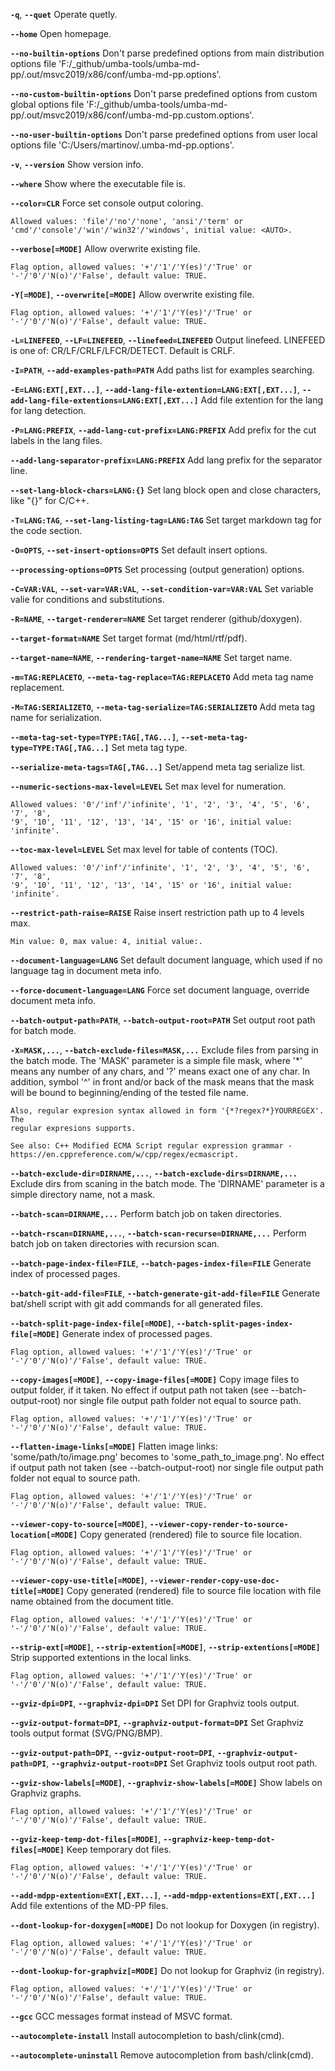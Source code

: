 

**`-q`**,
**`--quet`**
    Operate quetly.

**`--home`**
    Open homepage.

**`--no-builtin-options`**
    Don't parse predefined options from main distribution options file
    'F:/_github/umba-tools/umba-md-pp/.out/msvc2019/x86/conf/umba-md-pp.options'.

**`--no-custom-builtin-options`**
    Don't parse predefined options from custom global options file
    'F:/_github/umba-tools/umba-md-pp/.out/msvc2019/x86/conf/umba-md-pp.custom.options'.

**`--no-user-builtin-options`**
    Don't parse predefined options from user local options file
    'C:/Users/martinov/.umba-md-pp.options'.

**`-v`**,
**`--version`**
    Show version info.

**`--where`**
    Show where the executable file is.

**`--color=CLR`**
    Force set console output coloring.

    Allowed values: 'file'/'no'/'none', 'ansi'/'term' or
    'cmd'/'console'/'win'/'win32'/'windows', initial value: <AUTO>.

**`--verbose[=MODE]`**
    Allow overwrite existing file.

    Flag option, allowed values: '+'/'1'/'Y(es)'/'True' or
    '-'/'0'/'N(o)'/'False', default value: TRUE.

**`-Y[=MODE]`**,
**`--overwrite[=MODE]`**
    Allow overwrite existing file.

    Flag option, allowed values: '+'/'1'/'Y(es)'/'True' or
    '-'/'0'/'N(o)'/'False', default value: TRUE.

**`-L=LINEFEED`**,
**`--LF=LINEFEED`**,
**`--linefeed=LINEFEED`**
    Output linefeed. LINEFEED is one of: CR/LF/CRLF/LFCR/DETECT. Default is CRLF.

**`-I=PATH`**,
**`--add-examples-path=PATH`**
    Add paths list for examples searching.

**`-E=LANG:EXT[,EXT...]`**,
**`--add-lang-file-extention=LANG:EXT[,EXT...]`**,
**`--add-lang-file-extentions=LANG:EXT[,EXT...]`**
    Add file extention for the lang for lang detection.

**`-P=LANG:PREFIX`**,
**`--add-lang-cut-prefix=LANG:PREFIX`**
    Add prefix for the cut labels in the lang files.

**`--add-lang-separator-prefix=LANG:PREFIX`**
    Add lang prefix for the separator line.

**`--set-lang-block-chars=LANG:{}`**
    Set lang block open and close characters, like "{}" for C/C++.

**`-T=LANG:TAG`**,
**`--set-lang-listing-tag=LANG:TAG`**
    Set target markdown tag for the code section.

**`-O=OPTS`**,
**`--set-insert-options=OPTS`**
    Set default insert options.

**`--processing-options=OPTS`**
    Set processing (output generation) options.

**`-C=VAR:VAL`**,
**`--set-var=VAR:VAL`**,
**`--set-condition-var=VAR:VAL`**
    Set variable valie for conditions and substitutions.

**`-R=NAME`**,
**`--target-renderer=NAME`**
    Set target renderer (github/doxygen).

**`--target-format=NAME`**
    Set target format (md/html/rtf/pdf).

**`--target-name=NAME`**,
**`--rendering-target-name=NAME`**
    Set target name.

**`-m=TAG:REPLACETO`**,
**`--meta-tag-replace=TAG:REPLACETO`**
    Add meta tag name replacement.

**`-M=TAG:SERIALIZETO`**,
**`--meta-tag-serialize=TAG:SERIALIZETO`**
    Add meta tag name for serialization.

**`--meta-tag-set-type=TYPE:TAG[,TAG...]`**,
**`--set-meta-tag-type=TYPE:TAG[,TAG...]`**
    Set meta tag type.

**`--serialize-meta-tags=TAG[,TAG...]`**
    Set/append meta tag serialize list.

**`--numeric-sections-max-level=LEVEL`**
    Set max level for numeration.

    Allowed values: '0'/'inf'/'infinite', '1', '2', '3', '4', '5', '6', '7', '8',
    '9', '10', '11', '12', '13', '14', '15' or '16', initial value: 'infinite'.

**`--toc-max-level=LEVEL`**
    Set max level for table of contents (TOC).

    Allowed values: '0'/'inf'/'infinite', '1', '2', '3', '4', '5', '6', '7', '8',
    '9', '10', '11', '12', '13', '14', '15' or '16', initial value: 'infinite'.

**`--restrict-path-raise=RAISE`**
    Raise insert restriction path up to 4 levels max.

    Min value: 0, max value: 4, initial value:.

**`--document-language=LANG`**
    Set default document language, which used if no language tag in document meta
    info.

**`--force-document-language=LANG`**
    Force set document language, override document meta info.

**`--batch-output-path=PATH`**,
**`--batch-output-root=PATH`**
    Set output root path for batch mode.

**`-X=MASK,...`**,
**`--batch-exclude-files=MASK,...`**
    Exclude files from parsing in the batch mode. The 'MASK' parameter is a
    simple file mask, where '*' means any number of any chars, and '?' means
    exact one of any char. In addition, symbol '^' in front and/or back of the
    mask means that the mask will be bound to beginning/ending of the tested file
    name.

    Also, regular expresion syntax allowed in form '{*?regex?*}YOURREGEX'. The
    regular expresions supports.

    See also: C++ Modified ECMA Script regular expression grammar -
    https://en.cppreference.com/w/cpp/regex/ecmascript.

**`--batch-exclude-dir=DIRNAME,...`**,
**`--batch-exclude-dirs=DIRNAME,...`**
    Exclude dirs from scaning in the batch mode. The 'DIRNAME' parameter is a
    simple directory name, not a mask.

**`--batch-scan=DIRNAME,...`**
    Perform batch job on taken directories.

**`--batch-rscan=DIRNAME,...`**,
**`--batch-scan-recurse=DIRNAME,...`**
    Perform batch job on taken directories with recursion scan.

**`--batch-page-index-file=FILE`**,
**`--batch-pages-index-file=FILE`**
    Generate index of processed pages.

**`--batch-git-add-file=FILE`**,
**`--batch-generate-git-add-file=FILE`**
    Generate bat/shell script with git add commands for all generated files.

**`--batch-split-page-index-file[=MODE]`**,
**`--batch-split-pages-index-file[=MODE]`**
    Generate index of processed pages.

    Flag option, allowed values: '+'/'1'/'Y(es)'/'True' or
    '-'/'0'/'N(o)'/'False', default value: TRUE.

**`--copy-images[=MODE]`**,
**`--copy-image-files[=MODE]`**
    Copy image files to output folder, if it taken. No effect if output path not
    taken (see --batch-output-root) nor single file output path folder not equal
    to source path.

    Flag option, allowed values: '+'/'1'/'Y(es)'/'True' or
    '-'/'0'/'N(o)'/'False', default value: TRUE.

**`--flatten-image-links[=MODE]`**
    Flatten image links: 'some/path/to/image.png' becomes to
    'some_path_to_image.png'. No effect if output path not taken (see
    --batch-output-root) nor single file output path folder not equal to source
    path.

    Flag option, allowed values: '+'/'1'/'Y(es)'/'True' or
    '-'/'0'/'N(o)'/'False', default value: TRUE.

**`--viewer-copy-to-source[=MODE]`**,
**`--viewer-copy-render-to-source-location[=MODE]`**
    Copy generated (rendered) file to source file location.

    Flag option, allowed values: '+'/'1'/'Y(es)'/'True' or
    '-'/'0'/'N(o)'/'False', default value: TRUE.

**`--viewer-copy-use-title[=MODE]`**,
**`--viewer-render-copy-use-doc-title[=MODE]`**
    Copy generated (rendered) file to source file location with file name
    obtained from the document title.

    Flag option, allowed values: '+'/'1'/'Y(es)'/'True' or
    '-'/'0'/'N(o)'/'False', default value: TRUE.

**`--strip-ext[=MODE]`**,
**`--strip-extention[=MODE]`**,
**`--strip-extentions[=MODE]`**
    Strip supported extentions in the local links.

    Flag option, allowed values: '+'/'1'/'Y(es)'/'True' or
    '-'/'0'/'N(o)'/'False', default value: TRUE.

**`--gviz-dpi=DPI`**,
**`--graphviz-dpi=DPI`**
    Set DPI for Graphviz tools output.

**`--gviz-output-format=DPI`**,
**`--graphviz-output-format=DPI`**
    Set Graphviz tools output format (SVG/PNG/BMP).

**`--gviz-output-path=DPI`**,
**`--gviz-output-root=DPI`**,
**`--graphviz-output-path=DPI`**,
**`--graphviz-output-root=DPI`**
    Set Graphviz tools output root path.

**`--gviz-show-labels[=MODE]`**,
**`--graphviz-show-labels[=MODE]`**
    Show labels on Graphviz graphs.

    Flag option, allowed values: '+'/'1'/'Y(es)'/'True' or
    '-'/'0'/'N(o)'/'False', default value: TRUE.

**`--gviz-keep-temp-dot-files[=MODE]`**,
**`--graphviz-keep-temp-dot-files[=MODE]`**
    Keep temporary dot files.

    Flag option, allowed values: '+'/'1'/'Y(es)'/'True' or
    '-'/'0'/'N(o)'/'False', default value: TRUE.

**`--add-mdpp-extention=EXT[,EXT...]`**,
**`--add-mdpp-extentions=EXT[,EXT...]`**
    Add file extentions of the MD-PP files.

**`--dont-lookup-for-doxygen[=MODE]`**
    Do not lookup for Doxygen (in registry).

    Flag option, allowed values: '+'/'1'/'Y(es)'/'True' or
    '-'/'0'/'N(o)'/'False', default value: TRUE.

**`--dont-lookup-for-graphviz[=MODE]`**
    Do not lookup for Graphviz (in registry).

    Flag option, allowed values: '+'/'1'/'Y(es)'/'True' or
    '-'/'0'/'N(o)'/'False', default value: TRUE.

**`--gcc`**
    GCC messages format instead of MSVC format.

**`--autocomplete-install`**
    Install autocompletion to bash/clink(cmd).

**`--autocomplete-uninstall`**
    Remove autocompletion from bash/clink(cmd).

